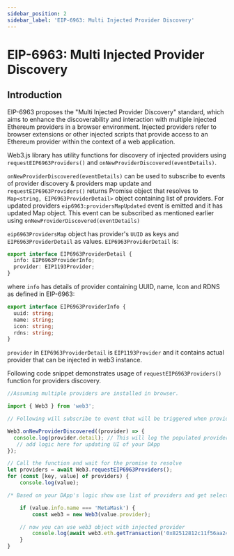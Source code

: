 ```yaml
---
sidebar_position: 2
sidebar_label: 'EIP-6963: Multi Injected Provider Discovery'
---
```


# EIP-6963: Multi Injected Provider Discovery

## Introduction

EIP-6963 proposes the "Multi Injected Provider Discovery" standard, which aims to enhance the discoverability and interaction with multiple injected Ethereum providers in a browser environment. Injected providers refer to browser extensions or other injected scripts that provide access to an Ethereum provider within the context of a web application.

Web3.js library has utility functions for discovery of injected providers using `requestEIP6963Providers()` and `onNewProviderDiscovered(eventDetails)`. 

`onNewProviderDiscovered(eventDetails)` can be used to subscribe to events of provider discovery & providers map update and `requestEIP6963Providers()` returns Promise object that resolves to `Map<string, EIP6963ProviderDetail>` object containing list of providers. For updated providers `eip6963:providersMapUpdated` event is emitted and it has updated Map object. This event can be subscribed as mentioned earlier using `onNewProviderDiscovered(eventDetails)`

`eip6963ProvidersMap` object has provider's `UUID` as keys and `EIP6963ProviderDetail` as values. `EIP6963ProviderDetail` is:

```ts
export interface EIP6963ProviderDetail {
  info: EIP6963ProviderInfo;
  provider: EIP1193Provider;
}
```

where `info` has details of provider containing UUID, name, Icon and RDNS as defined in EIP-6963:

```ts
export interface EIP6963ProviderInfo {
  uuid: string;
  name: string;
  icon: string;
  rdns: string;
}
```

`provider` in `EIP6963ProviderDetail` is `EIP1193Provider` and it contains actual provider that can be injected in web3 instance.

Following code snippet demonstrates usage of `requestEIP6963Providers()` function for providers discovery. 

```ts
//Assuming multiple providers are installed in browser. 

import { Web3 } from 'web3';

// Following will subscribe to event that will be triggered when providers map is updated.

Web3.onNewProviderDiscovered((provider) => {
  console.log(provider.detail); // This will log the populated providers map object, provider.detail has Map of all providers yet discovered
   // add logic here for updating UI of your DApp
});

// Call the function and wait for the promise to resolve
let providers = await Web3.requestEIP6963Providers();
for (const [key, value] of providers) {
    console.log(value);

/* Based on your DApp's logic show use list of providers and get selected provider's UUID from user for injecting its EIP6963ProviderDetail.provider EIP1193 object into web3 object */

    if (value.info.name === 'MetaMask') {
        const web3 = new Web3(value.provider);

    // now you can use web3 object with injected provider
        console.log(await web3.eth.getTransaction('0x82512812c11f56aa2474a16d5cc8916b73cd6ed96bf9b8defb3499ec2d9070cb'));
    }
}

```